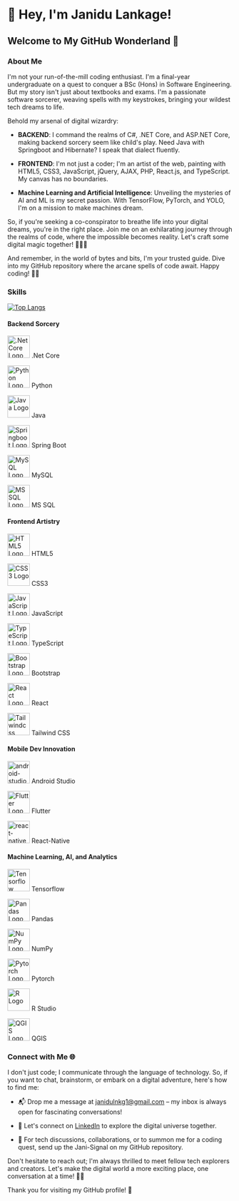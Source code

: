 # 👋 Hey, I'm Janidu Lankage!

## Welcome to My GitHub Wonderland 🚀

### About Me

I'm not your run-of-the-mill coding enthusiast. I'm a final-year undergraduate on a quest to conquer a BSc (Hons) in Software Engineering. But my story isn't just about textbooks and exams. I'm a passionate software sorcerer, weaving spells with my keystrokes, bringing your wildest tech dreams to life.

Behold my arsenal of digital wizardry:

- **BACKEND**: I command the realms of C#, .NET Core, and ASP.NET Core, making backend sorcery seem like child's play. Need Java with Springboot and Hibernate? I speak that dialect fluently.

- **FRONTEND**: I'm not just a coder; I'm an artist of the web, painting with HTML5, CSS3, JavaScript, jQuery, AJAX, PHP, React.js, and TypeScript. My canvas has no boundaries.

- **Machine Learning and Artificial Intelligence**: Unveiling the mysteries of AI and ML is my secret passion. With TensorFlow, PyTorch, and YOLO, I'm on a mission to make machines dream.

So, if you're seeking a co-conspirator to breathe life into your digital dreams, you're in the right place. Join me on an exhilarating journey through the realms of code, where the impossible becomes reality. Let's craft some digital magic together! 🧙‍♂️✨

And remember, in the world of bytes and bits, I'm your trusted guide. Dive into my GitHub repository where the arcane spells of code await. Happy coding! 🚀🌟

### Skills

[![Top Langs](https://github-readme-stats.vercel.app/api/top-langs/?username=janidulnkg1)](https://github.com/anuraghazra/github-readme-stats)

#### Backend Sorcery

<img src="https://cdn.jsdelivr.net/gh/devicons/devicon/icons/dot-net/dot-net-original.svg" alt=".Net Core Logo" width="50" height="50"> .Net Core

<img src="https://cdn.jsdelivr.net/gh/devicons/devicon/icons/python/python-original.svg" alt="Python Logo" width="50" height="50"> Python

<img src="https://cdn.jsdelivr.net/gh/devicons/devicon/icons/java/java-original.svg" alt="Java Logo" width="50" height="50"> Java

<img src="https://cdn.jsdelivr.net/gh/devicons/devicon/icons/spring/spring-original.svg" alt="Springboot Logo" width="50" height="50"> Spring Boot

<img src="https://cdn.jsdelivr.net/gh/devicons/devicon/icons/mysql/mysql-original.svg" alt="MySQL Logo" width="50" height="50"> MySQL

<img src="https://cdn.jsdelivr.net/gh/devicons/devicon/icons/microsoftsqlserver/microsoftsqlserver-plain.svg" alt="MSSQL Logo" width="50" height="50"> MS SQL

#### Frontend Artistry

<img src="https://cdn.jsdelivr.net/gh/devicons/devicon/icons/html5/html5-original.svg" alt="HTML5 Logo" width="50" height="50"> HTML5

<img src="https://cdn.jsdelivr.net/gh/devicons/devicon/icons/css3/css3-original.svg" alt="CSS3 Logo" width="50" height="50"> CSS3

<img src="https://cdn.jsdelivr.net/gh/devicons/devicon/icons/javascript/javascript-original.svg" alt="JavaScript Logo" width="50" height="50"> JavaScript

<img src="https://www.vectorlogo.zone/logos/typescriptlang/typescriptlang-icon.svg" alt="TypeScript Logo" width="50" height="50"> TypeScript

<img src="https://cdn.jsdelivr.net/gh/devicons/devicon/icons/bootstrap/bootstrap-original.svg" alt="Bootstrap Logo" width="50" height="50"> Bootstrap

<img src="https://cdn.jsdelivr.net/gh/devicons/devicon/icons/react/react-original.svg" alt="React Logo" width="50" height="50"> React

<img src="https://upload.wikimedia.org/wikipedia/commons/d/d5/Tailwind_CSS_Logo.svg" alt="Tailwindcss Logo" width="50" height="50"> Tailwind CSS

#### Mobile Dev Innovation

<img src="https://img.icons8.com/color/48/android-studio--v3.png" alt="android-studio logo" width="50" height="50"> Android Studio

<img src="https://img.icons8.com/external-tal-revivo-color-tal-revivo/24/external-flutter-is-an-open-source-mobile-application-development-framework-created-by-google-logo-color-tal-revivo.png" alt="Flutter Logo"  width="50" height="50"> Flutter

<img src="https://img.icons8.com/cute-clipart/64/react-native.png" alt="react-native logo" width="50" height="50"> React-Native

#### Machine Learning, AI, and Analytics

<img src="https://cdn.jsdelivr.net/gh/devicons/devicon/icons/tensorflow/tensorflow-original.svg" alt="Tensorflow Logo" width="50" height="50"> Tensorflow

<img src="https://upload.wikimedia.org/wikipedia/commons/e/ed/Pandas_logo.svg" alt="Pandas Logo" width="50" height="50"> Pandas

<img src="https://upload.wikimedia.org/wikipedia/commons/3/31/NumPy_logo_2020.svg" alt="NumPy Logo" width="50" height="50"> NumPy

<img src="https://www.vectorlogo.zone/logos/pytorch/pytorch-ar21.svg" alt="Pytorch Logo" width="50" height="50"> Pytorch

<img src="https://cdn.jsdelivr.net/gh/devicons/devicon/icons/r/r-original.svg" alt="R Logo" width="50" height="50"> R Studio

<img src="https://www.vectorlogo.zone/logos/qgis/qgis-official.svg" alt="QGIS Logo" width="50" height="50"> QGIS

### Connect with Me 🌐

I don't just code; I communicate through the language of technology. So, if you want to chat, brainstorm, or embark on a digital adventure, here's how to find me:

- 📬 Drop me a message at janidulnkg1@gmail.com – my inbox is always open for fascinating conversations!

- 💼 Let's connect on [LinkedIn](https://www.linkedin.com/in/janidu-lankage-12336767/) to explore the digital universe together.

- 🚀 For tech discussions, collaborations, or to summon me for a coding quest, send up the Jani-Signal on my GitHub repository.

Don't hesitate to reach out; I'm always thrilled to meet fellow tech explorers and creators. Let's make the digital world a more exciting place, one conversation at a time! 🚀💬

Thank you for visiting my GitHub profile! 🙌
